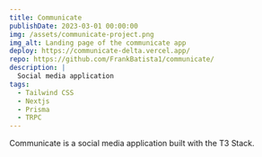```yaml
---
title: Communicate
publishDate: 2023-03-01 00:00:00
img: /assets/communicate-project.png
img_alt: Landing page of the communicate app
deploy: https://communicate-delta.vercel.app/
repo: https://github.com/FrankBatista1/communicate/
description: |
  Social media application
tags:
  - Tailwind CSS
  - Nextjs
  - Prisma
  - TRPC
---
```


Communicate is a social media application built with the T3 Stack.